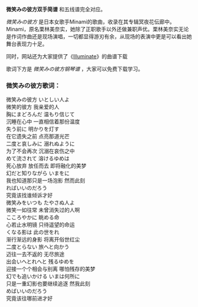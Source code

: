 

**微笑みの彼方双手简谱** 和五线谱完全对应。

_微笑みの彼方_
是日本女歌手Minami的歌曲，收录在其专辑冥夜花伝廊中。Minami，原名栗林美奈实，她除了正职歌手以外还做兼职声优。栗林美奈实无论是作词作曲还是现场演唱，一切都显得游刃有余，从现场的表演中更是可以看出她舞台表现力十足。

同时，网站还为大家提供了《[Illuminate](Music-7684-Illuminate-情热传说-the-X-OP2.html
"Illuminate")》的曲谱下载

歌词下方是 _微笑みの彼方钢琴谱_ ，大家可以免费下载学习。

### 微笑みの彼方歌词：

微笑みの彼方 いとしい人よ  
微笑的彼方 我亲爱的人  
胸にまどろんだ 温もり信じて  
沉睡在心中 一直相信着那份温度  
失う前に 明かりを灯す  
在它遗失之前 点亮那道光芒  
二度と哀しみに 溺れぬように  
为了不会再次 沉溺在哀伤之中  
めて流されて 溶けるゆめは  
死心放弃 放任而去 即将融化的美梦  
幻だと知りながら いまをに  
我也知道那只是一场泡影 然而此刻  
ればいいのだろう  
究竟该找谁倾诉才好  
微笑みをいつも たやさぬ人よ  
微笑一如往常 未曾消失过的人啊  
こころやかに 眺める命  
心若止水明镜 只待遥望的命运  
くなる影は 此の世をれ  
渐行渐远的身影 将离开俗世红尘  
二度とらない 旅へと向かう  
迈往一去不返的 无尽旅途  
出会いへとれへと 残るゆめを  
迎接一个个相会与别离 哪怕残存的美梦  
幻でも追いかける いまは何所に  
只是一重幻影也要继续追逐 然我此刻  
めばいいのだろう  
究竟该往哪前进才好

